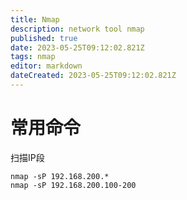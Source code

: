 ```yaml
---
title: Nmap
description: network tool nmap
published: true
date: 2023-05-25T09:12:02.821Z
tags: nmap
editor: markdown
dateCreated: 2023-05-25T09:12:02.821Z
---
```


# 常用命令
扫描IP段
```
nmap -sP 192.168.200.*
nmap -sP 192.168.200.100-200
```